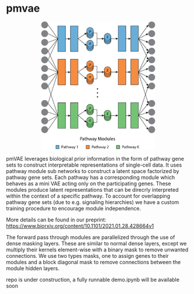 # pmvae
<p align="center">
  <img src="https://github.com/ratschlab/pmvae/blob/main/model.png" height="350">

pmVAE leverages biological prior information in the form of pathway gene sets to construct interpretable representations of single-cell data. It uses pathway module sub networks to construct a latent space factorized by pathway gene sets. Each pathway has a corresponding module which behaves as a mini VAE acting only on the participating genes. These modules produce latent representations that can be direcrly interpreted within the context of a specific pathway. To account for overlapping pathway gene sets (due to e.g. signaling hierarchies) we have a custom training procedure to encourage module independence.

More details can be found in our preprint: https://www.biorxiv.org/content/10.1101/2021.01.28.428664v1

The forward pass through modules are parallelized through the use of dense masking layers. These are similar to normal dense layers, except we multiply their kernels element-wise with a binary mask to remove unwanted connections. We use two types masks, one to assign genes to their modules and a block diagonal mask to remove connections between the module hidden layers.

repo is under construction, a fully runnable demo.ipynb will be available soon
